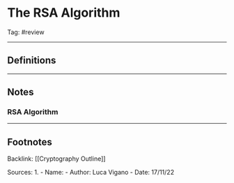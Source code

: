 # The RSA Algorithm
Tag: #review 

---
## Definitions

---
## Notes

### RSA Algorithm




-------
## Footnotes

Backlink: [[Cryptography Outline]]

Sources:
1. 
	- Name:
	- Author: Luca Vigano
	- Date: 17/11/22
